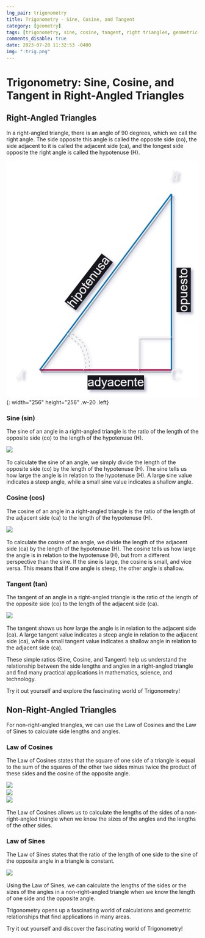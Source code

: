 ```yaml
---
lng_pair: trigonometry
title: Trigonometry - Sine, Cosine, and Tangent
category: [geometry]
tags: [trigonometry, sine, cosine, tangent, right triangles, geometric-calculations]
comments_disable: true
date: 2023-07-28 11:32:53 -0400
img: ":trig.png"
---
```


# Trigonometry: Sine, Cosine, and Tangent in Right-Angled Triangles

## Right-Angled Triangles
In a right-angled triangle, there is an angle of 90 degrees, which we call the right angle. The side opposite this angle is called the opposite side (co), the side adjacent to it is called the adjacent side (ca), and the longest side opposite the right angle is called the hypotenuse (H).

![Desktop View](/assets/img/posts/es/trig.png){: width="256" height="256" .w-20 .left}

### Sine (sin)
The sine of an angle in a right-angled triangle is the ratio of the length of the opposite side (co) to the length of the hypotenuse (H).

<img src="https://latex.codecogs.com/svg.image?\large&space;{\color{Red}Sine(sin)=\frac{Opposite&space;side(co)}{Hypotenuse(H)}}">

To calculate the sine of an angle, we simply divide the length of the opposite side (co) by the length of the hypotenuse (H). The sine tells us how large the angle is in relation to the hypotenuse (H). A large sine value indicates a steep angle, while a small sine value indicates a shallow angle.

### Cosine (cos)
The cosine of an angle in a right-angled triangle is the ratio of the length of the adjacent side (ca) to the length of the hypotenuse (H).

<img src="https://latex.codecogs.com/svg.image?\large&space;{\color{Red}Cosine(cos)=\frac{Adjacent&space;Side(ca)}{Hypotenuse(H)}}">

To calculate the cosine of an angle, we divide the length of the adjacent side (ca) by the length of the hypotenuse (H). The cosine tells us how large the angle is in relation to the hypotenuse (H), but from a different perspective than the sine. If the sine is large, the cosine is small, and vice versa. This means that if one angle is steep, the other angle is shallow.

### Tangent (tan)
The tangent of an angle in a right-angled triangle is the ratio of the length of the opposite side (co) to the length of the adjacent side (ca).

<img src="https://latex.codecogs.com/svg.image?\large&space;{\color{Red}Tangent(tan)=\frac{Opposite&space;Side(co)}{Adjacent&space;Side(ca)}}">

The tangent shows us how large the angle is in relation to the adjacent side (ca). A large tangent value indicates a steep angle in relation to the adjacent side (ca), while a small tangent value indicates a shallow angle in relation to the adjacent side (ca).

These simple ratios (Sine, Cosine, and Tangent) help us understand the relationship between the side lengths and angles in a right-angled triangle and find many practical applications in mathematics, science, and technology.

Try it out yourself and explore the fascinating world of Trigonometry!

## Non-Right-Angled Triangles
For non-right-angled triangles, we can use the Law of Cosines and the Law of Sines to calculate side lengths and angles.

### Law of Cosines
The Law of Cosines states that the square of one side of a triangle is equal to the sum of the squares of the other two sides minus twice the product of these sides and the cosine of the opposite angle.

<img src="https://latex.codecogs.com/svg.image?\large&space;{\color{Red}a^2=b^2&plus;c^2-2*b*c*cos(A)}"><br>
<img src="https://latex.codecogs.com/svg.image?\large&space;{\color{Red}b^2=a^2&plus;c^2-2*a*c*cos(B)}"><br>
<img src="https://latex.codecogs.com/svg.image?\large&space;{\color{Red}c^2=a^2&plus;b^2-2*a*b*cos(C)}">

The Law of Cosines allows us to calculate the lengths of the sides of a non-right-angled triangle when we know the sizes of the angles and the lengths of the other sides.

### Law of Sines
The Law of Sines states that the ratio of the length of one side to the sine of the opposite angle in a triangle is constant.

<img src="https://latex.codecogs.com/svg.image?\large&space;{\color{Red}\frac{a}{sin(A)}=\frac{b}{sin(B)}=\frac{c}{sin(C)}}">

Using the Law of Sines, we can calculate the lengths of the sides or the sizes of the angles in a non-right-angled triangle when we know the length of one side and the opposite angle.

Trigonometry opens up a fascinating world of calculations and geometric relationships that find applications in many areas.

Try it out yourself and discover the fascinating world of Trigonometry!